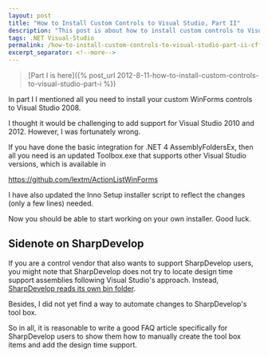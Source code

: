 ```yaml
---
layout: post
title: "How to Install Custom Controls to Visual Studio, Part II"
description: "This post is about how to install custom controls to Visual Studio."
tags: .NET Visual-Studio
permalink: /how-to-install-custom-controls-to-visual-studio-part-ii-cff4b3227ed3
excerpt_separator: <!--more-->
---
```

> [Part I is here]({% post_url 2012-8-11-how-to-install-custom-controls-to-visual-studio-part-i %})

In part I I mentioned all you need to install your custom WinForms controls to Visual Studio 2008.

I thought it would be challenging to add support for Visual Studio 2010 and 2012. However, I was fortunately wrong.
<!--more-->

If you have done the basic integration for .NET 4 AssemblyFoldersEx, then all you need is an updated Toolbox.exe that supports other Visual Studio versions, which is available in

https://github.com/lextm/ActionListWinForms

I have also updated the Inno Setup installer script to reflect the changes (only a few lines) needed.

Now you should be able to start working on your own installer. Good luck.

## Sidenote on SharpDevelop

If you are a control vendor that also wants to support SharpDevelop users, you might note that SharpDevelop does not try to locate design time support assemblies following Visual Studio's approach. Instead, [SharpDevelop reads its own bin folder](https://github.com/lextm/ActionListWinForms/issues/10).

Besides, I did not yet find a way to automate changes to SharpDevelop's tool box.

So in all, it is reasonable to write a good FAQ article specifically for SharpDevelop users to show them how to manually create the tool box items and add the design time support.